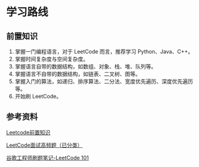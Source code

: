 # 学习路线

## 前置知识

1. 掌握一门编程语言，对于 LeetCode 而言，推荐学习 Python、Java、C++。
2. 掌握时间复杂度与空间复杂度。
3. 掌握语言自带的数据结构，如数组、对象、栈、堆、队列等。
4. 掌握语言不自带的数据结构，如链表、二叉树、图等。
5. 掌握入门的算法，如递归、排序算法、二分法、宽度优先遍历、深度优先遍历等。
6. 开始刷 LeetCode。

## 参考资料

[Leetcode前置知识](https://zhuanlan.zhihu.com/p/463610723)

[LeetCode面试高频题（已分类）](https://zhuanlan.zhihu.com/p/349940945)

[谷歌工程师刷题笔记-LeetCode 101](https://github.com/changgyhub/leetcode_101)
